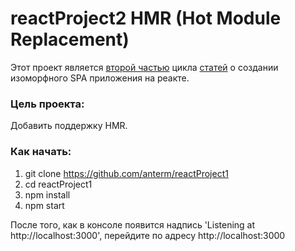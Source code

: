 # reactProject2 HMR (Hot Module Replacement)

Этот проект является <a href='https://reactkitchen.wordpress.com/reactproject-v2-hmr/'>второй частью</a> цикла <a href='https://reactkitchen.wordpress.com/spa-react-project/'>статей</a> о создании изоморфного SPA приложения на реакте.

### Цель проекта:

Добавить поддержку HMR.

### Как начать:

1. git clone https://github.com/anterm/reactProject1
1. cd reactProject1
1. npm install
1. npm start

После того, как в консоле появится надпись 'Listening at http://localhost:3000', перейдите по адресу http://localhost:3000
